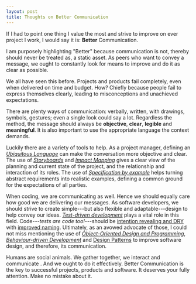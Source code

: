 ```yaml
---
layout: post
title: Thoughts on Better Communication
---
```


If I had to point one thing I value the most and strive to improve on
ever project I work, I would say it is: **Better** Communication.

I am purposely highlighting "Better" because communication is not,
thereby should never be treated as, a static asset. As peers who want to
convey a message, we ought to constantly look for means to improve and
do it as clear as possible.

We all have seen this before. Projects and products fail completely,
even when delivered on time and budget. How? Chiefly because people fail
to express themselves clearly, leading to misconceptions and unachieved
expectations.

There are plenty ways of communication: verbally, written, with
drawings, symbols, gestures; even a single look could say a lot.
Regardless the method, the message should always be **objective**,
**clear**, **legible** and **meaningful**. It is also important to use
the appropriate language the context demands.

Luckily there are a variety of tools to help. As a project manager,
defining an [_Ubiquitous
Language_](http://martinfowler.com/bliki/UbiquitousLanguage.html) can
make the conversation more objective and clear. The use of
[_Storyboards_](http://www.mountaingoatsoftware.com/agile/scrum/task-boards)
and _[Impact Mapping](http://www.impactmapping.org/)_ gives a clear view
of the planning and current state of the project, and the relationship
and interaction of its roles. The use of _[Specification by
example](http://www.acceptancetesting.info/)_ helps turning abstract
requirements into realistic examples, defining a common ground for the
expectations of all parties.

When coding, we are communicating as well. Hence we should equally care
how good we are delivering our messages. As software developers, we
should strive to create simple---but also flexible and
adaptable---design to help convey our ideas. [_Test-driven
development_](http://xprogramming.com/what-is-extreme-programming/#test)
plays a vital role in this field. Code---_tests are code too!_---should
be [intention revealing and
DRY](https://leanpub.com/4rulesofsimpledesign) with [improved
naming](http://blog.thecodewhisperer.com/2013/12/07/putting-an-age-old-battle-to-rest/).
Ultimately, as an avowed advocate of those, I could not miss mentioning
the use of  [_Object-Oriented Design and
Programming_](http://www.poodr.com/),  [_Behaviour-driven
Development_](https://en.wikipedia.org/wiki/Behavior-driven_development)
and [Design Patterns](http://designpatternsinruby.com/) to improve
software design, and therefore, its communication.

Humans are social animals. We  gather together, we interact and
communicate . And we ought to do it effectively. Better Communication is
the key to successful projects, products and software. It deserves your
fully attention. Make no mistake about it.

